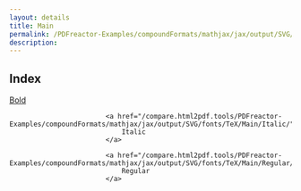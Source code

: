 ```yaml
---
layout: details
title: Main
permalink: /PDFreactor-Examples/compoundFormats/mathjax/jax/output/SVG/fonts/TeX/Main/
description: 
---
```


## Index
<div class="boxes">
                            <a href="/compare.html2pdf.tools/PDFreactor-Examples/compoundFormats/mathjax/jax/output/SVG/fonts/TeX/Main/Bold/">
                                Bold
                            </a>

                            <a href="/compare.html2pdf.tools/PDFreactor-Examples/compoundFormats/mathjax/jax/output/SVG/fonts/TeX/Main/Italic/">
                                Italic
                            </a>

                            <a href="/compare.html2pdf.tools/PDFreactor-Examples/compoundFormats/mathjax/jax/output/SVG/fonts/TeX/Main/Regular/">
                                Regular
                            </a>
</div>


